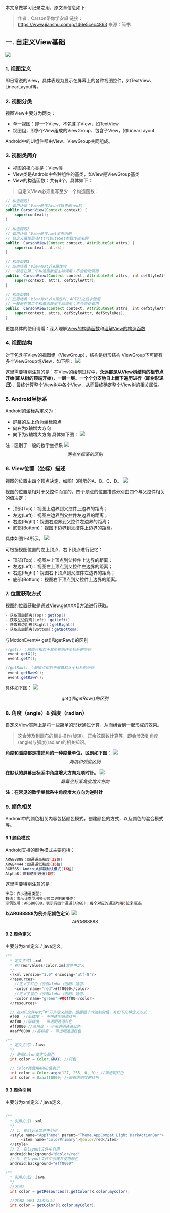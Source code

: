 本文章做学习记录之用，原文章信息如下:

>作者：Carson带你学安卓
>链接：https://www.jianshu.com/p/146e5cec4863
>来源：简书

## 一. 自定义View基础
![](https://s3.bmp.ovh/imgs/2022/07/15/d6cffca67888f154.webp)

### 1. 视图定义
即日常说的View，具体表现为显示在屏幕上的各种视图控件，如TextView、LinearLayout等。

### 2. 视图分类
视图View主要分为两类：
- 单一视图：即一个View、不包含子View，如TextView
- 视图组，即多个View组成的ViewGroup、包含子View，如LinearLayout

Android中的UI组件都由View、ViewGroup共同组成。

### 3. 视图类简介
- 视图的核心类是：View类
- View类是Android中各种组件的基类，如View是ViewGroup基类
- View的构造函数：共有4个，具体如下：

> 自定义View必须重写至少一个构造函数：

```java
// 构造函数1
// 调用场景：View是在Java代码里面new的
public CarsonView(Context context) {
    super(context);
}

// 构造函数2
// 调用场景：View是在.xml里声明的
// 自定义属性是从AttributeSet参数传进来的
public  CarsonView(Context context, AttributeSet attrs) {
    super(context, attrs);
}

// 构造函数3
// 应用场景：View有style属性时
// 一般是在第二个构造函数里主动调用；不会自动调用
public  CarsonView(Context context, AttributeSet attrs, int defStyleAttr) {
    super(context, attrs, defStyleAttr);
}

// 构造函数4
// 应用场景：View有style属性时、API21之后才使用
// 一般是在第二个构造函数里主动调用；不会自动调用
public  CarsonView(Context context, AttributeSet attrs, int defStyleAttr, int defStyleRes) {
    super(context, attrs, defStyleAttr, defStyleRes);
}
```
更加具体的使用请看：深入理解[View的构造函数](http://www.jcodecraeer.com/a/anzhuokaifa/androidkaifa/2016/0806/4575.html)和[理解View的构造函数](https://www.cnblogs.com/angeldevil/p/3479431.html#three)

### 4. 视图结构
对于包含子View的视图组（ViewGroup），结构是树形结构
ViewGroup下可能有多个ViewGroup或View，如下图：
![](https://upload-images.jianshu.io/upload_images/944365-4c99a1e4db841957.png?imageMogr2/auto-orient/strip|imageView2/2/w/686/format/webp)

这里需要特别注意的是：在View的绘制过程中，**永远都是从View树结构的根节点开始(即从树的顶端开始)，一层一层、一个个分支地自上而下遍历进行（即树形递归）**，最终计算整个View树中各个View，从而最终确定整个View树的相关属性。


### 5. Android坐标系
Android的坐标系定义为：

- 屏幕的左上角为坐标原点
- 向右为x轴增大方向
- 向下为y轴增大方向
具体如下图：
![](https://upload-images.jianshu.io/upload_images/944365-017b5dc710ab0470.png?imageMogr2/auto-orient/strip|imageView2/2/w/686/format/webp)

注：区别于一般的数学坐标系
![](https://upload-images.jianshu.io/upload_images/944365-bddc2366bca78eff.png?imageMogr2/auto-orient/strip|imageView2/2/w/619/format/webp)
$$两者坐标系的区别$$

### 6. View位置（坐标）描述
视图的位置由四个顶点决定，如图1-3所示的A、B、C、D。
![](https://upload-images.jianshu.io/upload_images/944365-1281053d1ac659ba.png?imageMogr2/auto-orient/strip|imageView2/2/w/686/format/webp)

视图的位置是相对于父控件而言的，四个顶点的位置描述分别由四个与父控件相关的值决定：

- 顶部(Top)：视图上边界到父控件上边界的距离；
- 左边(Left)：视图左边界到父控件左边界的距离；
- 右边(Right)：视图右边界到父控件左边界的距离；
- 底部(Bottom)：视图下边界到父控件上边界的距离。

具体如图1-4所示。
![](https://upload-images.jianshu.io/upload_images/944365-557d81e6b7926b6f.png?imageMogr2/auto-orient/strip|imageView2/2/w/686/format/webp)

可根据视图位置的左上顶点、右下顶点进行记忆：

- 顶部(Top)：视图左上顶点到父控件上边界的距离；
- 左边(Left)：视图左上顶点到父控件左边界的距离；
- 右边(Right)：视图右下顶点到父控件左边界的距离；
- 底部(Bottom)：视图右下顶点到父控件上边界的距离。


### 7. 位置获取方式
视图的位置获取是通过View.getXXX()方法进行获取。
```java
- 获取顶部距离(Top)：getTop()
- 获取左边距离(Left)：getLeft()
- 获取右边距离(Right)：getRight()
- 获取底部距离(Bottom)：getBottom()
```

与MotionEvent中 get()和getRaw()的区别
```java
//get() ：触摸点相对于其所在组件坐标系的坐标
 event.getX();       
 event.getY();

//getRaw() ：触摸点相对于屏幕默认坐标系的坐标
 event.getRawX();    
 event.getRawY();
```
具体如下图：
![](https://upload-images.jianshu.io/upload_images/944365-e50a2705cdd632d3.png?imageMogr2/auto-orient/strip|imageView2/2/w/331/format/webp)

$$get() 和 getRaw() 的区别$$


### 8. 角度（angle）& 弧度（radian）
自定义View实际上是将一些简单的形状通过计算，从而组合到一起形成的效果。

> 这会涉及到画布的相关操作(旋转)、正余弦函数计算等，即会涉及到角度(angle)与弧度(radian)的相关知识。

**角度和弧度都是描述角的一种度量单位，区别如下图**：
![](https://upload-images.jianshu.io/upload_images/944365-7a81d3e1715eda0b.png?imageMogr2/auto-orient/strip|imageView2/2/w/1200/format/webp)
$$角度和弧度区别$$

**在默认的屏幕坐标系中角度增大方向为顺时针。**
![](https://upload-images.jianshu.io/upload_images/944365-de35d1bdfea46470.png?imageMogr2/auto-orient/strip|imageView2/2/w/318/format/webp)
$$屏幕坐标系角度增大方向$$

**注：在常见的数学坐标系中角度增大方向为逆时针**


### 9. 颜色相关
Android中的颜色相关内容包括颜色模式，创建颜色的方式，以及颜色的混合模式等。

#### 9.1 颜色模式
Android支持的颜色模式主要包括：

```java
ARGB8888：四通道高精度(32位)
ARGB4444：四通道低精度(16位)
RGB565：Android屏幕默认模式(16位)
Alpha8：仅有透明通道(8位)
```

这里需要特别注意的是：
```java
字母：表示通道类型；
数值：表示该类型用多少位二进制来描述；
示例说明：ARGB8888，表示有四个通道(ARGB)；每个对应的通道均用8位来描述。
```

**以ARGB8888为例介绍颜色定义**:
![](https://upload-images.jianshu.io/upload_images/944365-f63d3055739f08b2.png?imageMogr2/auto-orient/strip|imageView2/2/w/700/format/webp)
$$ARGB88888$$


#### 9.2 颜色定义
主要分为xml定义 / java定义。
```java
/**
  * 定义方式1：xml
  * 在/res/values/color.xml文件中定义
  */
  <?xml version="1.0" encoding="utf-8"?>
  <resources>
    //定义了红色（没有alpha（透明）通道）
    <color name="red">#ff0000</color>
    //定义了蓝色（没有alpha（透明）通道）
    <color name="green">#00ff00</color>
  </resources>

  // 在xml文件中以”#“开头定义颜色，后面跟十六进制的值，有如下几种定义方式：
  #f00  //低精度 - 不带透明通道红色      
  #af00 //低精度 - 带透明通道红色        
  #ff0000 //高精度 - 不带透明通道红色          
  #aaff0000 //高精度 - 带透明通道红色       
```

```java
/**
  * 定义方式2：Java
  */
  // 使用Color类定义颜色
  int color = Color.GRAY; //灰色

  // Color类使用ARGB值表示
  int color = Color.argb(127, 255, 0, 0); //半透明红色   
  int color = 0xaaff0000; //带有透明度的红色   
```


#### 9.3 颜色引用
主要分为xml定义 / java定义。
```java

/**
  * 引用方式1：xml
  */
  // 1. 在style文件中引用
  <style name="AppTheme" parent="Theme.AppCompat.Light.DarkActionBar">
       <item name="colorPrimary">@color/red</item>
  </style>
  // 2. 在layout文件中引用
  android:background="@color/red"     
  // 3. 在layout文件中创建并使用颜色
  android:background="#ff0000"       
```
```java
/**
  * 引用方式2：Java
  */
  //方法1
  int color = getResources().getColor(R.color.mycolor);

  //方法2（API 23及以上）
  int color = getColor(R.color.myColor);      
```